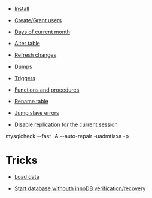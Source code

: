 <!-- TITLE: Mysql -->

* [Install](/mysql/install)

* [Create/Grant users](mysql/creategrantuser)

* [Days of current month](/mysql/daysofmonth)

* [Alter table](mysql/altertable)

* [Refresh changes](mysql/refreshchanges)

* [Dumps](/mysql/dumps)

* [Triggers](mysql/triggers)

* [Functions and procedures](mysql/funcprocs)

* [Rename table](mysql/rename)

* [Jump slave errors](mysql/jumpslaveerrors)

* [Disable replication for the current session](mysql/disablereplicationforsession)

mysqlcheck --fast -A --auto-repair -uadmtiaxa  -p

# Tricks

* [Load data](mysql/loaddata)

* [Start database withouth innoDB verification/recovery](mysql/databaseverificationrecovery)
